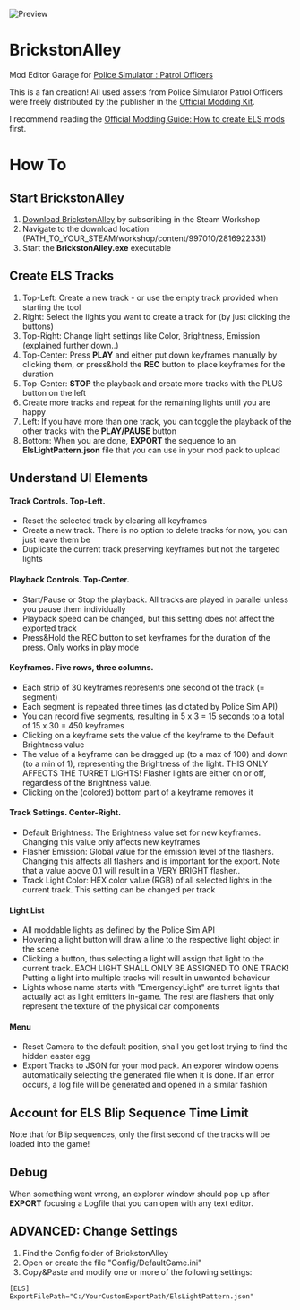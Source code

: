 ![Preview](https://steamuserimages-a.akamaihd.net/ugc/1881954907577863838/559835FD8145D9A28B2B55D89869E358FCEB7F78/?imw=5000&imh=5000&ima=fit&impolicy=Letterbox&imcolor=#000000&letterbox=false)

# BrickstonAlley
Mod Editor Garage for [Police Simulator : Patrol Officers](https://steamcommunity.com/app/997010/workshop/)

This is a fan creation! All used assets from Police Simulator Patrol Officers were freely distributed by the publisher in the [Official Modding Kit](https://steamcommunity.com/sharedfiles/filedetails/?id=27824719059/).

I recommend reading the [Official Modding Guide: How to create ELS mods](https://steamcommunity.com/sharedfiles/filedetails/?id=28089240419/) first.

# How To

## Start BrickstonAlley
1. [Download BrickstonAlley](https://steamcommunity.com/sharedfiles/filedetails/?id=2816922331) by subscribing in the Steam Workshop
2. Navigate to the download location (PATH_TO_YOUR_STEAM/workshop/content/997010/2816922331)
3. Start the **BrickstonAlley.exe** executable

## Create ELS Tracks
1. Top-Left: Create a new track - or use the empty track provided when starting the tool
2. Right: Select the lights you want to create a track for (by just clicking the buttons)
3. Top-Right: Change light settings like Color, Brightness, Emission (explained further down..)
4. Top-Center: Press **PLAY** and either put down keyframes manually by clicking them, or press&hold the **REC** button to place keyframes for the duration
5. Top-Center: **STOP** the playback and create more tracks with the PLUS button on the left
6. Create more tracks and repeat for the remaining lights until you are happy
7. Left: If you have more than one track, you can toggle the playback of the other tracks with the **PLAY/PAUSE** button
8. Bottom: When you are done, **EXPORT** the sequence to an **ElsLightPattern.json** file that you can use in your mod pack to upload

## Understand UI Elements
#### Track Controls. Top-Left.
- Reset the selected track by clearing all keyframes
- Create a new track. There is no option to delete tracks for now, you can just leave them be
- Duplicate the current track preserving keyframes but not the targeted lights

#### Playback Controls. Top-Center.
- Start/Pause or Stop the playback. All tracks are played in parallel unless you pause them individually
- Playback speed can be changed, but this setting does not affect the exported track
- Press&Hold the REC button to set keyframes for the duration of the press. Only works in play mode

#### Keyframes. Five rows, three columns.
- Each strip of 30 keyframes represents one second of the track (= segment)
- Each segment is repeated three times (as dictated by Police Sim API)
- You can record five segments, resulting in 5 x 3 = 15 seconds to a total of 15 x 30 = 450 keyframes
- Clicking on a keyframe sets the value of the keyframe to the Default Brightness value
- The value of a keyframe can be dragged up (to a max of 100) and down (to a min of 1), representing the Brightness of the light. THIS ONLY AFFECTS THE TURRET LIGHTS! Flasher lights are either on or off, regardless of the Brightness value.
- Clicking on the (colored) bottom part of a keyframe removes it

#### Track Settings. Center-Right.
- Default Brightness: The Brightness value set for new keyframes. Changing this value only affects new keyframes
- Flasher Emission: Global value for the emission level of the flashers. Changing this affects all flashers and is important for the export. Note that a value above 0.1 will result in a VERY BRIGHT flasher..
- Track Light Color: HEX color value (RGB) of all selected lights in the current track. This setting can be changed per track

#### Light List
- All moddable lights as defined by the Police Sim API
- Hovering a light button will draw a line to the respective light object in the scene
- Clicking a button, thus selecting a light will assign that light to the current track. EACH LIGHT SHALL ONLY BE ASSIGNED TO ONE TRACK! Putting a light into multiple tracks will result in unwanted behaviour
- Lights whose name starts with "EmergencyLight" are turret lights that actually act as light emitters in-game. The rest are flashers that only represent the texture of the physical car components

#### Menu
- Reset Camera to the default position, shall you get lost trying to find the hidden easter egg
- Export Tracks to JSON for your mod pack. An exporer window opens automatically selecting the generated file when it is done. If an error occurs, a log file will be generated and opened in a similar fashion

## Account for ELS Blip Sequence Time Limit
Note that for Blip sequences, only the first second of the tracks will be loaded into the game!

## Debug
When something went wrong, an explorer window should pop up after **EXPORT** focusing a Logfile that you can open with any text editor.

## ADVANCED: Change Settings
1. Find the Config folder of BrickstonAlley
2. Open or create the file "Config/DefaultGame.ini"
3. Copy&Paste and modify one or more of the following settings:

```
[ELS]
ExportFilePath="C:/YourCustomExportPath/ElsLightPattern.json"
```
